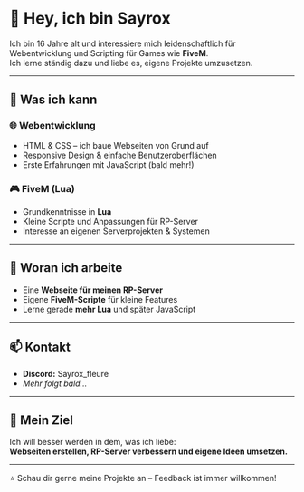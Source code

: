 # 👋 Hey, ich bin Sayrox

Ich bin 16 Jahre alt und interessiere mich leidenschaftlich für Webentwicklung und Scripting für Games wie **FiveM**.  
Ich lerne ständig dazu und liebe es, eigene Projekte umzusetzen.

---

## 🔧 Was ich kann

### 🌐 Webentwicklung
- HTML & CSS – ich baue Webseiten von Grund auf
- Responsive Design & einfache Benutzeroberflächen
- Erste Erfahrungen mit JavaScript (bald mehr!)

### 🎮 FiveM (Lua)
- Grundkenntnisse in **Lua**
- Kleine Scripte und Anpassungen für RP-Server
- Interesse an eigenen Serverprojekten & Systemen

---

## 🚧 Woran ich arbeite
- Eine **Webseite für meinen RP-Server**
- Eigene **FiveM-Scripte** für kleine Features
- Lerne gerade **mehr Lua** und später JavaScript

---

## 📫 Kontakt
- **Discord:** Sayrox_fleure
- *Mehr folgt bald...*

---

## 🎯 Mein Ziel
Ich will besser werden in dem, was ich liebe:  
**Webseiten erstellen, RP-Server verbessern und eigene Ideen umsetzen.**

---

⭐ Schau dir gerne meine Projekte an – Feedback ist immer willkommen!
